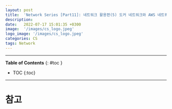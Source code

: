 ```yaml
---
layout: post
title:  'Network Series [Part11]: 네트워크 활용편(5) 도커 네트워크와 AWS 네트워크'
description: 
date:   2022-07-17 15:01:35 +0300
image:  '/images/cs_logo.jpeg'
logo_image: '/images/cs_logo.jpeg'
categories: CS
tags: Network
---
```


---
**Table of Contents**
{: #toc }
*  TOC
{:toc}
---



# 참고
